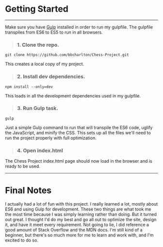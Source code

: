 # Getting Started
___

Make sure you have [Gulp](http://gulpjs.com/) installed in order to run my gulpfile. The gulpfile transpiles from ES6 to ES5 to run in all browsers. 

> ### 1. Clone the repo.

```shell
git clone https://github.com/bbcharlton/Chess-Project.git
```

This creates a local copy of my project.

> ### 2. Install dev dependencies.

```shell
npm install --only=dev
```

This loads in all the development dependencies used in my gulpfile.

> ### 3. Run Gulp task.

```shell
gulp
```

Just a simple Gulp command to run that will transpile the ES6 code, uglify the JavaScript, and minify the CSS. This sets up all the files we'll need to run the project properly with full optimization.

> ### 4. Open index.html

The Chess Project index.html page should now load in the browser and is ready to be used.

___

# Final Notes

I actually had a lot of fun with this project. I really learned a lot, mostly about ES6 and using Gulp for development. These two things are what took me the most time because I was simply learning rather than doing. But it turned out great. I thought I'd do my best and go all out to optimize the site, design it, and have it meet every requirement. Not going to lie, I did reference a good amount of Stack Overflow and the MDN docs. I'm still kind of a beginner, but there's so much more for me to learn and work with, and I'm excited to do so.